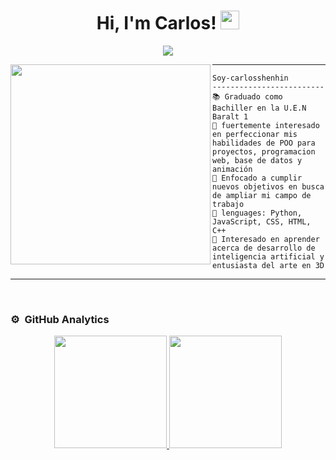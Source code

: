 <h1 align="center">
Hi, I'm Carlos!
  <img src="https://media.giphy.com/media/hvRJCLFzcasrR4ia7z/giphy.gif" width="30"></h1>

<p align="center">
  <a href="https://github.com/DenverCoder1/readme-typing-svg"><img src="https://readme-typing-svg.herokuapp.com?lines=Estudiante+de+programación;Artista+3D;Freelancer;C%20|%20Python;HTML%20|%20CSS%20|%20JS%20|%20UX%20|%20UI%20|%20Blender;Siempre%20Aprendiendo%20Cosas%20Nuevas&center=true&width=380&height=45"></a>
</p>

<img align="left" src="https://avatars.githubusercontent.com/u/85456866?v=4" width="320" />
<hr>

```
Soy-carlosshenhin
-------------------------
📚 Graduado como Bachiller en la U.E.N Baralt 1 
📝 fuertemente interesado en perfeccionar mis habilidades de POO para proyectos, programacion web, base de datos y animación
🔭 Enfocado a cumplir nuevos objetivos en busca de ampliar mi campo de trabajo
🌟 lenguages: Python, JavaScript, CSS, HTML, C++
🌱 Interesado en aprender acerca de desarrollo de inteligencia artificial y entusiasta del arte en 3D
```
<hr>

</td>  
</table>                                                                                 
</div>
<br>


### ⚙️ &nbsp;GitHub Analytics

<p align="center">
<a href="https://github.com/carlosshenhin">
  <img height="180em" src="https://github-readme-stats-eight-theta.vercel.app/api?username=carlosshenhin&show_icons=true&theme=algolia&include_all_commits=true&count_private=true"/>
  <img height="180em" src="https://github-readme-stats-eight-theta.vercel.app/api/top-langs/?username=carlosshenhin&layout=compact&langs_count=8&theme=algolia"/>
</a>
</p>
